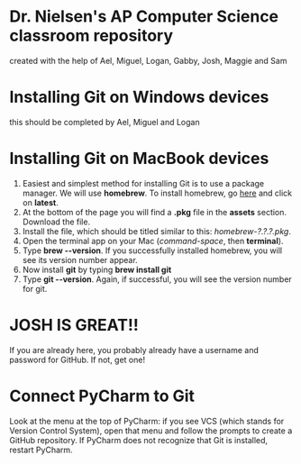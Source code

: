 # Dr. Nielsen's AP Computer Science classroom repository
created with the help of Ael, Miguel, Logan, Gabby, Josh, Maggie and Sam
# Installing Git on Windows devices
this should be completed by Ael, Miguel and Logan
# Installing Git on MacBook devices
1. Easiest and simplest method for installing Git is to use a package manager. We will use **homebrew**. To install homebrew, go [here](https://github.com/Homebrew/brew/releases/) and click on **latest**.
2. At the bottom of the page you will find a **.pkg** file in the **assets** section. Download the file.
3. Install the file, which should be titled similar to this: _homebrew-?.?.?.pkg_.
4. Open the terminal app on your Mac (_command-space_, then **terminal**).
5. Type **brew --version**. If you successfully installed homebrew, you will see its version number appear.
6. Now install **git** by typing **brew install git**
7. Type **git --version**. Again, if successful, you will see the version number for git.
# JOSH IS GREAT!!
If you are already here, you probably already have a username and password for GitHub. If not, get one!
# Connect PyCharm to Git
Look at the menu at the top of PyCharm: if you see VCS (which stands for Version Control System), open that menu and follow the prompts to create a GitHub repository. If PyCharm does not recognize that Git is installed, restart PyCharm.
